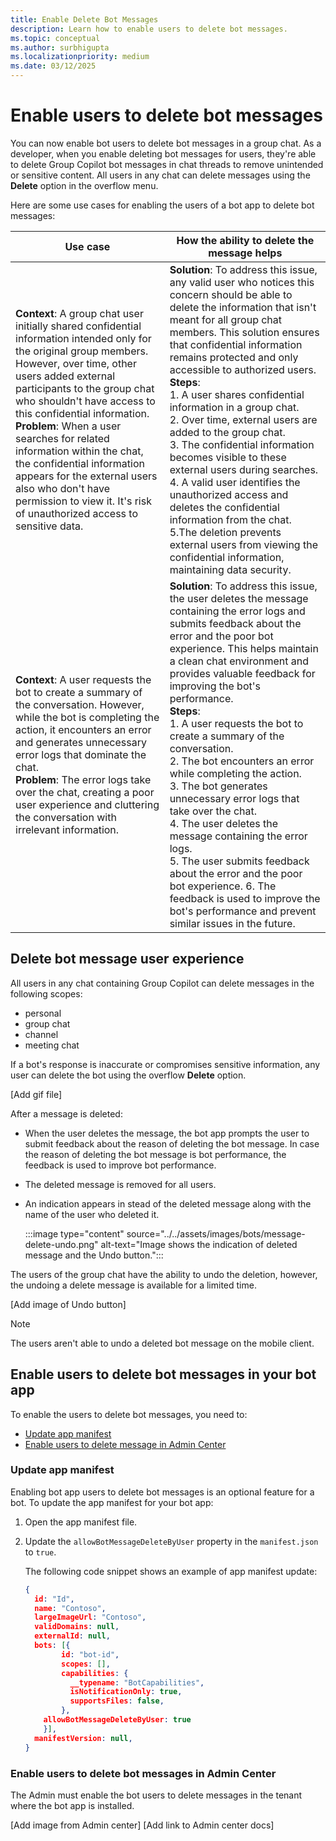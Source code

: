 ```yaml
---
title: Enable Delete Bot Messages
description: Learn how to enable users to delete bot messages.
ms.topic: conceptual
ms.author: surbhigupta
ms.localizationpriority: medium
ms.date: 03/12/2025
---
```


# Enable users to delete bot messages

You can now enable bot users to delete bot messages in a group chat. As a developer, when you enable deleting bot messages for users, they're able to delete Group Copilot bot messages in chat threads to remove unintended or sensitive content. All users in any chat can delete messages using the **Delete** option in the overflow menu.

Here are some use cases for enabling the users of a bot app to delete bot messages:

| Use case | How the ability to delete the message helps |
| --- | --- |
| **Context**: A group chat user initially shared confidential information intended only for the original group members. However, over time, other users added external participants to the group chat who shouldn't have access to this confidential information. <br> **Problem**: When a user searches for related information within the chat, the confidential information appears for the external users also who don't have permission to view it. It's risk of unauthorized access to sensitive data. | **Solution**: To address this issue, any valid user who notices this concern should be able to delete the information that isn't meant for all group chat members. This solution ensures that confidential information remains protected and only accessible to authorized users. <br> **Steps**: <br> 1. A user shares confidential information in a group chat. <br> 2. Over time, external users are added to the group chat. <br> 3. The confidential information becomes visible to these external users during searches. <br> 4. A valid user identifies the unauthorized access and deletes the confidential information from the chat. <br> 5.The deletion prevents external users from viewing the confidential information, maintaining data security. |
| **Context**: A user requests the bot to create a summary of the conversation. However, while the bot is completing the action, it encounters an error and generates unnecessary error logs that dominate the chat. <br> **Problem**: The error logs take over the chat, creating a poor user experience and cluttering the conversation with irrelevant information. | **Solution**: To address this issue, the user deletes the message containing the error logs and submits feedback about the error and the poor bot experience. This helps maintain a clean chat environment and provides valuable feedback for improving the bot's performance. <br> **Steps**: <br> 1. A user requests the bot to create a summary of the conversation. <br> 2. The bot encounters an error while completing the action. <br> 3. The bot generates unnecessary error logs that take over the chat. <br> 4. The user deletes the message containing the error logs. <br> 5. The user submits feedback about the error and the poor bot experience. 6. The feedback is used to improve the bot's performance and prevent similar issues in the future. |

## Delete bot message user experience

All users in any chat containing Group Copilot can delete messages in the following scopes:

- personal
- group chat
- channel
- meeting chat

If a bot's response is inaccurate or compromises sensitive information, any user can delete the bot using the overflow **Delete** option.

[Add gif file]

After a message is deleted:

- When the user deletes the message, the bot app prompts the user to submit feedback about the reason of deleting the bot message. In case the reason of deleting the bot message is bot performance, the feedback is used to improve bot performance.
- The deleted message is removed for all users.
- An indication appears in stead of the deleted message along with the name of the user who deleted it.

  :::image type="content" source="../../assets/images/bots/message-delete-undo.png" alt-text="Image shows the indication of deleted message and the Undo button.":::

The users of the group chat have the ability to undo the deletion, however, the undoing a delete message is available for a limited time.

[Add image of Undo button]

> [!NOTE]
> The users aren't able to undo a deleted bot message on the mobile client.

## Enable users to delete bot messages in your bot app

To enable the users to delete bot messages, you need to:

- [Update app manifest](#update-app-manifest)
- [Enable users to delete message in Admin Center](#enable-users-to-delete-bot-messages-in-admin-center)

### Update app manifest

Enabling bot app users to delete bot messages is an optional feature for a bot.
To update the app manifest for your bot app:

1. Open the app manifest file.
1. Update the `allowBotMessageDeleteByUser` property in the `manifest.json` to `true`.

    The following code snippet shows an example of app manifest update:

    ```json
    { 
      id: "Id", 
      name: "Contoso", 
      largeImageUrl: "Contoso", 
      validDomains: null, 
      externalId: null, 
      bots: [{ 
            id: "bot-id", 
            scopes: [], 
            capabilities: { 
              __typename: "BotCapabilities", 
              isNotificationOnly: true, 
              supportsFiles: false, 
            }, 
        allowBotMessageDeleteByUser: true
        }],
      manifestVersion: null, 
    }   
    ```

### Enable users to delete bot messages in Admin Center

The Admin must enable the bot users to delete messages in the tenant where the bot app is installed.

[Add image from Admin center]
[Add link to Admin center docs]
